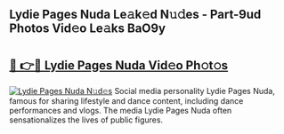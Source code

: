 ## Lydie Pages Nuda Le𝚊k𝚎d N𝚞𝚍es - Part-9ud Photos Vid𝚎o Le𝚊ks BaO9y

# <h2><a href="http://fbdg06.evod.top/?m=Lydie+Pages+Nuda">🔗 👉🔴 Lydie Pages Nuda Vid𝚎o Ph𝚘t𝚘s</a></h2>

[![Lydie Pages Nuda N𝚞d𝚎s](https://i.imgur.com/8V9OHl7.gif)](http://fbdg06.evod.top/?m=Lydie+Pages+Nuda)
Social media personality Lydie Pages Nuda, famous for sharing lifestyle and dance content, including dance performances and vlogs. The media Lydie Pages Nuda often sensationalizes the lives of public figures. 
